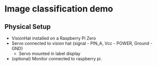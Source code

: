 # Image classification demo

## Physical Setup

-   VisionHat installed on a Raspberry Pi Zero
-   Servo connected to vision hat (signal - PIN_A, Vcc - POWER, Ground - GND)
    -   Servo mounted in label display
-   (optional) Monitor connected to raspberry pi.
